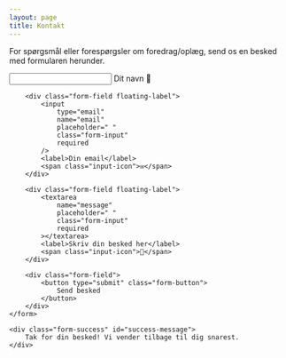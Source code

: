 ```yaml
---
layout: page
title: Kontakt
---
```


<link rel="stylesheet" href="{{ '/assets/css/contact-form.css' | relative_url }}">

For spørgsmål eller forespørgsler om foredrag/oplæg, send os en besked med formularen herunder.

<div class="contact-form-container">
    <form action="https://public.herotofu.com/v1/303b9f30-6243-11f0-b5c2-1b1b69dd9a22" method="POST">
        <div class="form-field floating-label">
            <input
                type="text"
                name="name"
                placeholder=" "
                class="form-input"
                required
            />
            <label>Dit navn</label>
            <span class="input-icon">👤</span>
        </div>
        
        <div class="form-field floating-label">
            <input
                type="email"
                name="email"
                placeholder=" "
                class="form-input"
                required
            />
            <label>Din email</label>
            <span class="input-icon">✉️</span>
        </div>
        
        <div class="form-field floating-label">
            <textarea
                name="message"
                placeholder=" "
                class="form-input"
                required
            ></textarea>
            <label>Skriv din besked her</label>
            <span class="input-icon">💬</span>
        </div>
        
        <div class="form-field">
            <button type="submit" class="form-button">
                Send besked
            </button>
        </div>
    </form>
    
    <div class="form-success" id="success-message">
        Tak for din besked! Vi vender tilbage til dig snarest.
    </div>
</div>